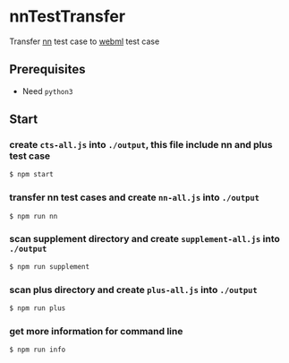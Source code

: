 # nnTestTransfer
Transfer [nn](https://android.googlesource.com/platform/frameworks/ml) test case to [webml](https://github.com/intel/webml-polyfill) test case

## Prerequisites
* Need `python3`

## Start

### create `cts-all.js` into `./output`, this file include nn and plus test case

```sh
$ npm start
```

### transfer nn test cases and create `nn-all.js` into `./output`

```sh
$ npm run nn
```

### scan supplement directory and create `supplement-all.js` into `./output`

```sh
$ npm run supplement
```

### scan plus directory and create `plus-all.js` into `./output`

```sh
$ npm run plus
```

### get more information for command line

```sh
$ npm run info
```

